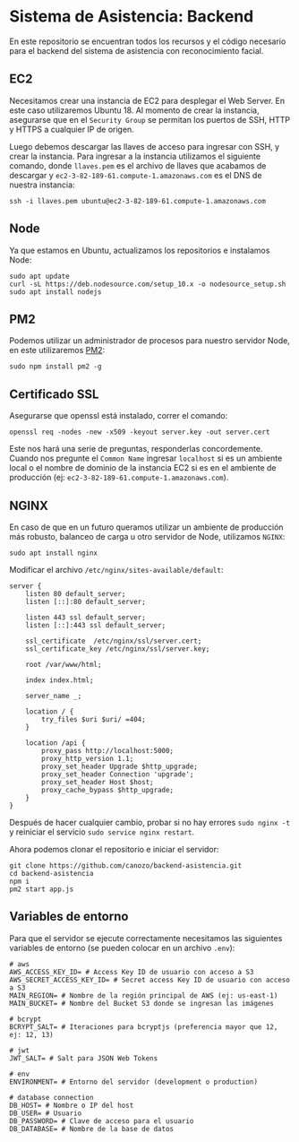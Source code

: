 # Sistema de Asistencia: Backend

En este repositorio se encuentran todos los recursos y el código necesario para el backend del sistema de asistencia con reconocimiento facial.

## EC2
Necesitamos crear una instancia de EC2 para desplegar el Web Server. En este caso utilizaremos Ubuntu 18. Al momento de crear la instancia, asegurarse que en el `Security Group` se permitan los puertos de SSH, HTTP y HTTPS a cualquier IP de origen.

Luego debemos descargar las llaves de acceso para ingresar con SSH, y crear la instancia. Para ingresar a la instancia utilizamos el siguiente comando, donde `llaves.pem` es el archivo de llaves que acabamos de descargar y `ec2-3-82-189-61.compute-1.amazonaws.com` es el DNS de nuestra instancia:
```
ssh -i llaves.pem ubuntu@ec2-3-82-189-61.compute-1.amazonaws.com
```

## Node
Ya que estamos en Ubuntu, actualizamos los repositorios e instalamos Node:
```
sudo apt update
curl -sL https://deb.nodesource.com/setup_10.x -o nodesource_setup.sh
sudo apt install nodejs
```
## PM2
Podemos utilizar un administrador de procesos para nuestro servidor Node, en este utilizaremos [PM2](https://pm2.keymetrics.io/):
```
sudo npm install pm2 -g
```
## Certificado SSL
Asegurarse que openssl está instalado, correr el comando:
```
openssl req -nodes -new -x509 -keyout server.key -out server.cert
```
Este nos hará una serie de preguntas, responderlas concordemente. Cuando nos pregunte el `Common Name` ingresar `localhost` si es un ambiente local o el nombre de dominio de la instancia EC2 si es en el ambiente de producción (ej: `ec2-3-82-189-61.compute-1.amazonaws.com`).

## NGINX
En caso de que en un futuro queramos utilizar un ambiente de producción más robusto, balanceo de carga u otro servidor de Node, utilizamos `NGINX`:
```
sudo apt install nginx
```

Modificar el archivo `/etc/nginx/sites-available/default`:
```
server {
	listen 80 default_server;
	listen [::]:80 default_server;

	listen 443 ssl default_server;
	listen [::]:443 ssl default_server;

	ssl_certificate  /etc/nginx/ssl/server.cert;
	ssl_certificate_key /etc/nginx/ssl/server.key;

	root /var/www/html;

	index index.html;

	server_name _;

	location / {
		try_files $uri $uri/ =404;
	}

	location /api {
		proxy_pass http://localhost:5000;
		proxy_http_version 1.1;
		proxy_set_header Upgrade $http_upgrade;
		proxy_set_header Connection 'upgrade';
		proxy_set_header Host $host;
		proxy_cache_bypass $http_upgrade;
	}
}
```

Después de hacer cualquier cambio, probar si no hay errores `sudo nginx -t` y reiniciar el servicio `sudo service nginx restart`.

Ahora podemos clonar el repositorio e iniciar el servidor:
```
git clone https://github.com/canozo/backend-asistencia.git
cd backend-asistencia
npm i
pm2 start app.js
```

## Variables de entorno
Para que el servidor se ejecute correctamente necesitamos las siguientes variables de entorno (se pueden colocar en un archivo `.env`):
```
# aws
AWS_ACCESS_KEY_ID= # Access Key ID de usuario con acceso a S3
AWS_SECRET_ACCESS_KEY_ID= # Secret access Key ID de usuario con acceso a S3
MAIN_REGION= # Nombre de la región principal de AWS (ej: us-east-1)
MAIN_BUCKET= # Nombre del Bucket S3 donde se ingresan las imágenes

# bcrypt
BCRYPT_SALT= # Iteraciones para bcryptjs (preferencia mayor que 12, ej: 12, 13)

# jwt
JWT_SALT= # Salt para JSON Web Tokens

# env
ENVIRONMENT= # Entorno del servidor (development o production)

# database connection
DB_HOST= # Nombre o IP del host
DB_USER= # Usuario
DB_PASSWORD= # Clave de acceso para el usuario
DB_DATABASE= # Nombre de la base de datos
```
